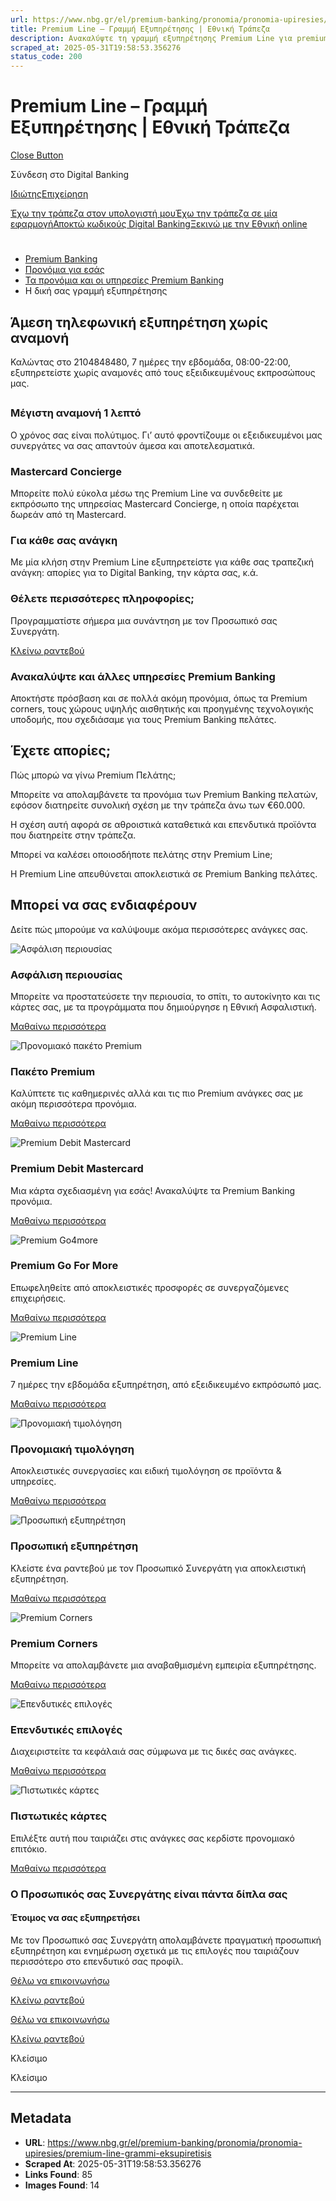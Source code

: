 ```yaml
---
url: https://www.nbg.gr/el/premium-banking/pronomia/pronomia-upiresies/premium-line-grammi-eksupiretisis
title: Premium Line – Γραμμή Εξυπηρέτησης | Εθνική Τράπεζα
description: Ανακαλύψτε τη γραμμή εξυπηρέτησης Premium Line για premium πελάτες. Μπείτε στο site της Εθνικής Τράπεζας για περισσότερα!
scraped_at: 2025-05-31T19:58:53.356276
status_code: 200
---
```


# Premium Line – Γραμμή Εξυπηρέτησης | Εθνική Τράπεζα

[Close Button](#)

Σύνδεση στο Digital Banking

[Ιδιώτης](https://ibank.nbg.gr/web/?loginType=retail)[Επιχείρηση](https://ibank.nbg.gr/web/?loginType=corporate)

[Έχω την τράπεζα στον υπολογιστή μου](/el/idiwtes/kathimerines-sunallages/digital-banking/internet-banking)[Έχω την τράπεζα σε μία εφαρμογή](/el/idiwtes/kathimerines-sunallages/digital-banking/mobile-banking)[Αποκτώ κωδικούς Digital Banking](/el/idiwtes/kathimerines-sunallages/digital-banking/dunatotites-internet-mobile-banking/ekdosi-kwdikwn-digital-banking)[Ξεκινώ με την Εθνική online](/el/idiwtes/kathimerines-sunallages/digital-banking/ksekiniste-me-thn-ethniki-online)

# 

  * [Premium Banking](/el/premium-banking)
  * [Προνόμια για εσάς](/el/premium-banking/pronomia)
  * [Τα προνόμια και οι υπηρεσίες Premium Banking](/el/premium-banking/pronomia/pronomia-upiresies)
  * Η δική σας γραμμή εξυπηρέτησης 

## Άμεση τηλεφωνική εξυπηρέτηση χωρίς αναμονή

Καλώντας στο 2104848480, 7 ημέρες την εβδομάδα, 08:00-22:00, εξυπηρετείστε χωρίς αναμονές από τους εξειδικευμένους εκπροσώπους μας.

## 

### Μέγιστη αναμονή 1 λεπτό

Ο χρόνος σας είναι πολύτιμος. Γι’ αυτό φροντίζουμε οι εξειδικευμένοι μας συνεργάτες να σας απαντούν άμεσα και αποτελεσματικά.

### Mastercard Concierge

Μπορείτε πολύ εύκολα μέσω της Premium Line να συνδεθείτε με εκπρόσωπο της υπηρεσίας Mastercard Concierge, η οποία παρέχεται δωρεάν από τη Mastercard.

### Για κάθε σας ανάγκη

Με μία κλήση στην Premium Line εξυπηρετείστε για κάθε σας τραπεζική ανάγκη: απορίες για το Digital Banking, την κάρτα σας, κ.ά.

### Θέλετε περισσότερες πληροφορίες;

Προγραμματίστε σήμερα μια συνάντηση με τον Προσωπικό σας Συνεργάτη.

[ Κλείνω ραντεβού](/el/footer/epikoinwnia)

### Ανακαλύψτε και άλλες υπηρεσίες Premium Banking

Αποκτήστε πρόσβαση και σε πολλά ακόμη προνόμια, όπως τα Premium corners, τους χώρους υψηλής αισθητικής και προηγμένης τεχνολογικής υποδομής, που σχεδιάσαμε για τους Premium Banking πελάτες.

[ ](#)

## Έχετε απορίες;

Πώς μπορώ να γίνω Premium Πελάτης;

Μπορείτε να απολαμβάνετε τα προνόμια των Premium Banking πελατών, εφόσον διατηρείτε συνολική σχέση με την τράπεζα άνω των €60.000.

Η σχέση αυτή αφορά σε αθροιστικά καταθετικά και επενδυτικά προϊόντα που διατηρείτε στην τράπεζα.

Μπορεί να καλέσει οποιοσδήποτε πελάτης στην Premium Line;

H Premium Line απευθύνεται αποκλειστικά σε Premium Banking πελάτες.

## Μπορεί να σας ενδιαφέρουν

Δείτε πώς μπορούμε να καλύψουμε ακόμα περισσότερες ανάγκες σας.

![Ασφάλιση περιουσίας ](https://www.nbg.gr/-/jssmedia/Images/premium-banking/prostateuw-thn-periousia-mou/958891866-PremiumBanking-ProstateuoTinPeriousiaMou-800x480.jpg?rev=-1)

### Ασφάλιση περιουσίας 

Μπορείτε να προστατεύσετε την περιουσία, το σπίτι, το αυτοκίνητο και τις κάρτες σας, με τα προγράμματα που δημιούργησε η Εθνική Ασφαλιστική.

[Μαθαίνω περισσότερα](/el/premium-banking/asfalisi-periousias-premium-pelatwn "Μαθαίνω περισσότερα")

![Προνομιακό πακέτο Premium](https://www.nbg.gr/-/jssmedia/Images/idiwtes/kathimerines-sunallages/trapezika-paketa/1280348802_Premium_800x480_NEW.jpg?rev=ec942c44828d46a6a6710455152d2643)

### Πακέτο Premium

Καλύπτετε τις καθημερινές αλλά και τις πιο Premium ανάγκες σας με ακόμη περισσότερα προνόμια.

[Μαθαίνω περισσότερα](/el/premium-banking/pronomia/pronomia-upiresies/premium "Μαθαίνω περισσότερα")

![Premium Debit Mastercard](https://www.nbg.gr/-/jssmedia/Images/premium-banking/pronomia-mou/pronomia-upiresies/premium-go4more/shutterstock_1240382080_Card-800x480.jpg?rev=3516e63f71b941818b478989c38e2c1e)

### Premium Debit Mastercard

Μια κάρτα σχεδιασμένη για εσάς! Ανακαλύψτε τα Premium Banking προνόμια.

[Μαθαίνω περισσότερα](/el/premium-banking/pronomia/pronomia-upiresies/premium-debit-mastercard "Μαθαίνω περισσότερα")

![Premium Go4more](https://www.nbg.gr/-/jssmedia/Images/premium-banking/pronomia-mou/pronomia-upiresies/premium-go4more/shutterstock_1084377905_Card-800x480.jpg?rev=e948ef3c176641e49f2a32adf0199dcf)

### Premium Go For More

Επωφεληθείτε από αποκλειστικές προσφορές σε συνεργαζόμενες επιχειρήσεις.

[Μαθαίνω περισσότερα](/el/premium-banking/pronomia/pronomia-upiresies/premium-go4more-programma-epivraveusis "Μαθαίνω περισσότερα")

![Premium Line](https://www.nbg.gr/-/jssmedia/Images/premium-banking/pronomia-mou/pronomia-upiresies/G883698084pcornersgiaeksipiretisipelatwnpronomiaupiresiespremiumlinegrammieksupiretisisCard800x480.jpg?rev=-1)

### Premium Line

7 ημέρες την εβδομάδα εξυπηρέτηση, από εξειδικευμένο εκπρόσωπό μας.

[Μαθαίνω περισσότερα](/el/premium-banking/pronomia/pronomia-upiresies/premium-line-grammi-eksupiretisis "Μαθαίνω περισσότερα")

![Προνομιακή τιμολόγηση](https://www.nbg.gr/-/jssmedia/Images/premium-banking/pronomia-mou/pronomiaki-timologisi-gia-premium-pelates/888019334-PremiumBanking-TaPronomiaMou-IPronomiakiMouTimologisi-800x480.jpg?rev=-1)

### Προνομιακή τιμολόγηση

Αποκλειστικές συνεργασίες και ειδική τιμολόγηση σε προϊόντα & υπηρεσίες.

[Μαθαίνω περισσότερα](/el/premium-banking/pronomia/pronomiaki-timologisi "Μαθαίνω περισσότερα")

![Προσωπική εξυπηρέτηση](https://www.nbg.gr/-/jssmedia/Images/premium-banking/proswpiki-eksupiretisi/proswpikos-sunergatis/pg588_NEW_shutterstock_226737400-Card-800x480.jpg?rev=-1)

### Προσωπική εξυπηρέτηση

Κλείστε ένα ραντεβού με τον Προσωπικό Συνεργάτη για αποκλειστική εξυπηρέτηση.

[Μαθαίνω περισσότερα](/el/premium-banking/proswpiki-eksupiretisi "Μαθαίνω περισσότερα")

![Premium Corners](https://www.nbg.gr/-/jssmedia/Images/premium-banking/proswpiki-eksupiretisi/premium-corners/pg589_NEW_shutterstock_282767552-Card-800x480.jpg?rev=-1)

### Premium Corners

Μπορείτε να απολαμβάνετε μια αναβαθμισμένη εμπειρία εξυπηρέτησης.

[Μαθαίνω περισσότερα](/el/premium-banking/proswpiki-eksupiretisi/premium-corners "Μαθαίνω περισσότερα")

![Επενδυτικές επιλογές](https://www.nbg.gr/-/jssmedia/Images/premium-banking/ependutikes-eukairies/shutterstock_2107399232_Card-800x480.jpg?rev=1aea1818790d4ac89ecc334cbb117fb6)

### Επενδυτικές επιλογές

Διαχειριστείτε τα κεφάλαιά σας σύμφωνα με τις δικές σας ανάγκες.

[Μαθαίνω περισσότερα](/el/premium-banking/ependutikes-epiloges "Μαθαίνω περισσότερα")

![Πιστωτικές κάρτες](https://www.nbg.gr/-/jssmedia/Images/idiwtes/kathimerines-sunallages/trapezikes-kartes/pg22-1199539162_pistwtikes-kartes_mc-Card-800x480.jpg?rev=66659db0e15a4c799789a0a77dcbffaa)

### Πιστωτικές κάρτες

Επιλέξτε αυτή που ταιριάζει στις ανάγκες σας κερδίστε προνομιακό επιτόκιο.

[Μαθαίνω περισσότερα](/el/idiwtes/kathimerines-sunallages/trapezikes-kartes/pistwtikes-kartes "Μαθαίνω περισσότερα")

### Ο Προσωπικός σας Συνεργάτης είναι πάντα δίπλα σας

#### Έτοιμος να σας εξυπηρετήσει

Με τον Προσωπικό σας Συνεργάτη απολαμβάνετε πραγματική προσωπική εξυπηρέτηση και ενημέρωση σχετικά με τις επιλογές που ταιριάζουν περισσότερο στο επενδυτικό σας προφίλ.

[Θέλω να επικοινωνήσω](/el/footer/epikoinwnia)

[ Κλείνω ραντεβού ](#)

[Θέλω να επικοινωνήσω](/el/footer/epikoinwnia)

[ Κλείνω ραντεβού ](#)

Κλείσιμο

Κλείσιμο

---

## Metadata

- **URL**: https://www.nbg.gr/el/premium-banking/pronomia/pronomia-upiresies/premium-line-grammi-eksupiretisis
- **Scraped At**: 2025-05-31T19:58:53.356276
- **Links Found**: 85
- **Images Found**: 14
